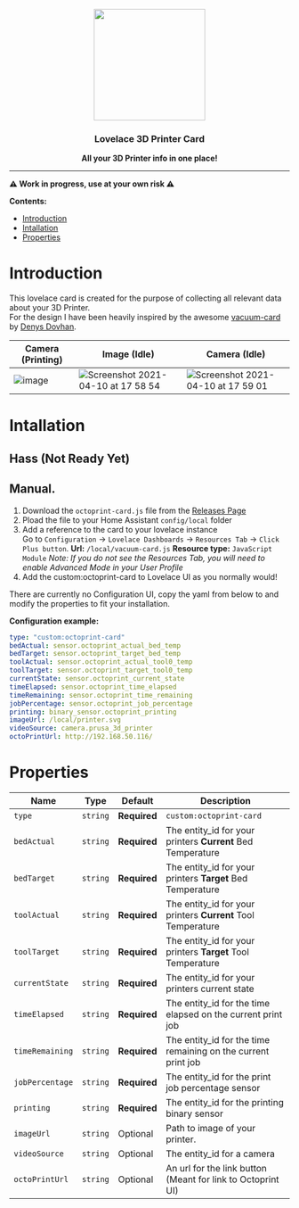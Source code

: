 <p align="center">
  <img height=200 src="https://user-images.githubusercontent.com/8472619/114278237-1320f700-9a2f-11eb-80d9-ac86238cccd5.png"/>
</p>

<h3 align="center">Lovelace 3D Printer Card</h2>
<p align="center">
  <strong align="center">All your 3D Printer info in one place!</strong>
</p>

---

**⚠️ Work in progress, use at your own risk ⚠️**

**Contents:**

- [Introduction](#Introduction)
- [Intallation](#Intallation)
- [Properties](#Properties)

# Introduction

This lovelace card is created for the purpose of collecting all relevant data about your 3D Printer.  
For the design I have been heavily inspired by the awesome [vacuum-card](https://github.com/denysdovhan/vacuum-card) by [Denys Dovhan](https://github.com/denysdovhan).

| Camera (Printing)                                                                                              | Image (Idle)                                                                                                                               | Camera (Idle)                                                                                                                              |
| -------------------------------------------------------------------------------------------------------------- | ------------------------------------------------------------------------------------------------------------------------------------------ | ------------------------------------------------------------------------------------------------------------------------------------------ |
| ![image](https://user-images.githubusercontent.com/8472619/114276747-50ce5180-9a28-11eb-99d5-2f921a8aba67.png) | ![Screenshot 2021-04-10 at 17 58 54](https://user-images.githubusercontent.com/8472619/114276753-5deb4080-9a28-11eb-8ee9-3ce6b31cec29.png) | ![Screenshot 2021-04-10 at 17 59 01](https://user-images.githubusercontent.com/8472619/114276763-66437b80-9a28-11eb-9cc6-1585f46b1cc5.png) |

# Intallation

## Hass (Not Ready Yet)

## Manual.

1. Download the `octoprint-card.js` file from the [Releases Page](https://github.com/kasperlaursen/octoprint-card/releases)
2. Pload the file to your Home Assistant `config/local` folder
3. Add a reference to the card to your lovelace instance  
   Go to `Configuration` → `Lovelace Dashboards` → `Resources Tab` → `Click Plus button`.
   **Url:** `/local/vacuum-card.js`
   **Resource type:** `JavaScript Module`
   _Note: If you do not see the Resources Tab, you will need to enable Advanced Mode in your User Profile_
4. Add the custom:octoprint-card to Lovelace UI as you normally would!

There are currently no Configuration UI, copy the yaml from below to and modify the properties to fit your installation.

**Configuration example:**

```yaml
type: "custom:octoprint-card"
bedActual: sensor.octoprint_actual_bed_temp
bedTarget: sensor.octoprint_target_bed_temp
toolActual: sensor.octoprint_actual_tool0_temp
toolTarget: sensor.octoprint_target_tool0_temp
currentState: sensor.octoprint_current_state
timeElapsed: sensor.octoprint_time_elapsed
timeRemaining: sensor.octoprint_time_remaining
jobPercentage: sensor.octoprint_job_percentage
printing: binary_sensor.octoprint_printing
imageUrl: /local/printer.svg
videoSource: camera.prusa_3d_printer
octoPrintUrl: http://192.168.50.116/
```

# Properties

| Name            |   Type   | Default      | Description                                                   |
| --------------- | :------: | ------------ | ------------------------------------------------------------- |
| `type`          | `string` | **Required** | `custom:octoprint-card`                                       |
| `bedActual`     | `string` | **Required** | The entity_id for your printers **Current** Bed Temperature   |
| `bedTarget`     | `string` | **Required** | The entity_id for your printers **Target** Bed Temperature    |
| `toolActual`    | `string` | **Required** | The entity_id for your printers **Current** Tool Temperature  |
| `toolTarget`    | `string` | **Required** | The entity_id for your printers **Target** Tool Temperature   |
| `currentState`  | `string` | **Required** | The entity_id for your printers current state                 |
| `timeElapsed`   | `string` | **Required** | The entity_id for the time elapsed on the current print job   |
| `timeRemaining` | `string` | **Required** | The entity_id for the time remaining on the current print job |
| `jobPercentage` | `string` | **Required** | The entity_id for the print job percentage sensor             |
| `printing`      | `string` | **Required** | The entity_id for the printing binary sensor                  |
| `imageUrl`      | `string` | Optional     | Path to image of your printer.                                |
| `videoSource`   | `string` | Optional     | The entity_id for a camera                                    |
| `octoPrintUrl`  | `string` | Optional     | An url for the link button (Meant for link to Octoprint UI)   |
